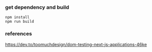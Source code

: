 ### get dependency and build 
```
npm install
npm run build
```
### references
https://dev.to/toomuchdesign/dom-testing-next-js-applications-46ke